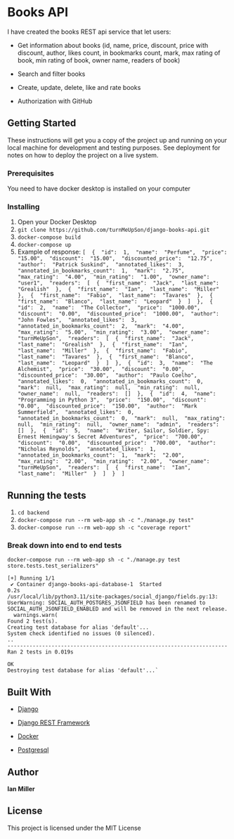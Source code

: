 # Books API

  

I have created the books REST api service that let users:

- Get information about books (id, name, price, discount, price with discount, author, likes count, in bookmarks count, mark, max rating of book, min rating of book, owner name, readers of book)

- Search and filter books

- Create, update, delete, like and rate books
- Authorization with GitHub

  

## Getting Started

  

These instructions will get you a copy of the project up and running on your local machine for development and testing purposes. See deployment for notes on how to deploy the project on a live system.

  

### Prerequisites

  

You need to have docker desktop is installed on your computer

  
### Installing

1. Open your Docker Desktop 
2.  ```git clone https://github.com/turnMeUpSon/django-books-api.git```
3. ```docker-compose build```
4. ```docker-compose up```
5. Example of response:  ```[  {  "id":  1,  "name":  "Perfume",  "price":  "15.00",  "discount":  "15.00",  "discounted_price":  "12.75",  "author":  "Patrick Suskind",  "annotated_likes":  3,  "annotated_in_bookmarks_count":  1,  "mark":  "2.75",  "max_rating":  "4.00",  "min_rating":  "1.00",  "owner_name":  "user1",  "readers":  [  {  "first_name":  "Jack",  "last_name":  "Grealish"  },  {  "first_name":  "Ian",  "last_name":  "Miller"  },  {  "first_name":  "Fabio",  "last_name":  "Tavares"  },  {  "first_name":  "Blanco",  "last_name":  "Leopard"  }  ]  },  {  "id":  2,  "name":  "The Collector",  "price":  "1000.00",  "discount":  "0.00",  "discounted_price":  "1000.00",  "author":  "John Fowles",  "annotated_likes":  3,  "annotated_in_bookmarks_count":  2,  "mark":  "4.00",  "max_rating":  "5.00",  "min_rating":  "3.00",  "owner_name":  "turnMeUpSon",  "readers":  [  {  "first_name":  "Jack",  "last_name":  "Grealish"  },  {  "first_name":  "Ian",  "last_name":  "Miller"  },  {  "first_name":  "Fabio",  "last_name":  "Tavares"  },  {  "first_name":  "Blanco",  "last_name":  "Leopard"  }  ]  },  {  "id":  3,  "name":  "The Alchemist",  "price":  "30.00",  "discount":  "0.00",  "discounted_price":  "30.00",  "author":  "Paulo Coelho",  "annotated_likes":  0,  "annotated_in_bookmarks_count":  0,  "mark":  null,  "max_rating":  null,  "min_rating":  null,  "owner_name":  null,  "readers":  []  },  {  "id":  4,  "name":  "Programming in Python 3",  "price":  "150.00",  "discount":  "0.00",  "discounted_price":  "150.00",  "author":  "Mark Summerfield",  "annotated_likes":  0,  "annotated_in_bookmarks_count":  0,  "mark":  null,  "max_rating":  null,  "min_rating":  null,  "owner_name":  "admin",  "readers":  []  },  {  "id":  5,  "name":  "Writer, Sailor, Soldier, Spy: Ernest Hemingway's Secret Adventures",  "price":  "700.00",  "discount":  "0.00",  "discounted_price":  "700.00",  "author":  "Nicholas Reynolds",  "annotated_likes":  1,  "annotated_in_bookmarks_count":  1,  "mark":  "2.00",  "max_rating":  "2.00",  "min_rating":  "2.00",  "owner_name":  "turnMeUpSon",  "readers":  [  {  "first_name":  "Ian",  "last_name":  "Miller"  }  ]  }  ]```


## Running the tests

  

1.  ```cd backend```
2.  ```docker-compose run --rm web-app sh -c "./manage.py test"```
3.  ```docker-compose run --rm web-app sh -c "coverage report"```

  

### Break down into end to end tests
```
docker-compose run --rm web-app sh -c "./manage.py test store.tests.test_serializers"
```
``` ✔ Container django-books-api-database-1  Created                                                                                        0.0s 
[+] Running 1/1
 ✔ Container django-books-api-database-1  Started                                                                                        0.2s 
/usr/local/lib/python3.11/site-packages/social_django/fields.py:13: UserWarning: SOCIAL_AUTH_POSTGRES_JSONFIELD has been renamed to SOCIAL_AUTH_JSONFIELD_ENABLED and will be removed in the next release.
  warnings.warn(
Found 2 test(s).
Creating test database for alias 'default'...
System check identified no issues (0 silenced).
..
----------------------------------------------------------------------
Ran 2 tests in 0.019s

OK
Destroying test database for alias 'default'...`
```

  
## Built With

  

* [Django](https://www.djangoproject.com/) 

* [Django REST Framework](https://www.django-rest-framework.org/) 

* [Docker](https://hub.docker.com/) 
* [Postgresql](https://hub.docker.com/_/postgres)

  

## Author

  

**Ian Miller** 

  

## License

  

This project is licensed under the MIT License
